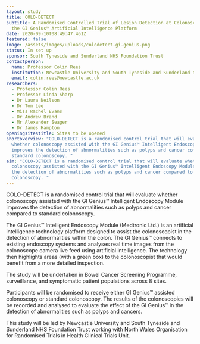 ```yaml
---
layout: study
title: COLO-DETECT
subtitle: A Randomised Controlled Trial of Lesion Detection at Colonoscopy Using
  the GI Genius™ Artificial Intelligence Platform
date: 2020-09-10T08:49:47.461Z
featured: false
image: /assets/images/uploads/colodetect-gi-genius.png
status: In set up
sponsor: South Tyneside and Sunderland NHS Foundation Trust
contactperson:
  name: Professor Colin Rees
  institution: Newcastle University and South Tyneside and Sunderland NHS Foundation Trust
  email: colin.rees@newcastle.ac.uk
researchers:
  - Professor Colin Rees
  - Professor Linda Sharp
  - Dr Laura Neilson
  - Dr Tom Lee
  - Miss Rachel Evans
  - Dr Andrew Brand
  - Mr Alexander Seager
  - Dr James Hampton
openingsitestitle: Sites to be opened
shortoverview: "COLO-DETECT is a randomised control trial that will evaluate
  whether colonoscopy assisted with the GI Genius™ Intelligent Endoscopy Module
  improves the detection of abnormalities such as polyps and cancer compared to
  standard colonoscopy. "
aim: "COLO-DETECT is a randomised control trial that will evaluate whether
  colonoscopy assisted with the GI Genius™ Intelligent Endoscopy Module improves
  the detection of abnormalities such as polyps and cancer compared to standard
  colonoscopy. "
---
```

COLO-DETECT is a randomised control trial that will evaluate whether colonoscopy assisted with the GI Genius™ Intelligent Endoscopy Module improves the detection of abnormalities such as polyps and cancer compared to standard colonoscopy. 

The GI Genius™ Intelligent Endoscopy Module (Medtronic Ltd.) is an artificial intelligence technology platform designed to assist the colonoscopist in the detection of abnormalities within the colon. The GI Genius™ connects to existing endoscopy systems and analyses real time images from the colonoscope camera live feed using artificial intelligence. The technology then highlights areas (with a green box) to the colonoscopist that would benefit from a more detailed inspection.

The study will be undertaken in Bowel Cancer Screening Programme, surveillance, and symptomatic patient populations across 8 sites.

Participants will be randomised to receive either GI Genius™ assisted colonoscopy or standard colonoscopy. The results of the colonoscopies will be recorded and analysed to evaluate the effect of the GI Genius™ in the detection of abnormalities such as polyps and cancers.

This study will be led by Newcastle University and South Tyneside and Sunderland NHS Foundation Trust working with North Wales Organisation for Randomised Trials in Health Clinical Trials Unit.